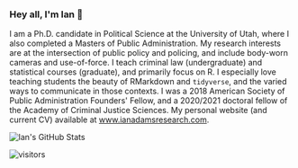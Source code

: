 ### Hey all, I'm Ian 👋

I am a Ph.D. candidate in Political Science at the University of Utah, where I also completed a Masters of Public Administration. My research interests are at the intersection of public policy and policing, and include body-worn cameras and use-of-force. I teach criminal law (undergraduate) and statistical courses (graduate), and primarily focus on R. I especially love teaching students the beauty of RMarkdown and `tidyverse`, and the varied ways to communicate in those contexts. I was a 2018 American Society of Public Administration Founders' Fellow, and a 2020/2021 doctoral fellow of the Academy of Criminal Justice Sciences. My personal website (and current CV) available at www.ianadamsresearch.com.

<!--
**ian-adams/ian-adams** is a ✨ _special_ ✨ repository because its `README.md` (this file) appears on your GitHub profile.

Here are some ideas to get you started:

- 🔭 I’m currently working on ...
- 🌱 I’m currently learning ...
- 👯 I’m looking to collaborate on ...
- 🤔 I’m looking for help with ...
- 💬 Ask me about ...
- 📫 How to reach me: ...
- 😄 Pronouns: ...
- ⚡ Fun fact: ...
-->

![Ian's GitHub Stats](https://github-readme-stats.vercel.app/api?username=ian-adams&show_icons=true)

![visitors](https://visitor-badge.glitch.me/badge?page_id=ian-adams.visitor-badge)
